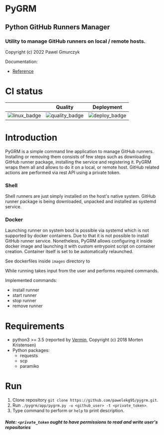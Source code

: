 # PyGRM
## Python GitHub Runners Manager
### Utility to manage GitHub runners on local / remote hosts.
Copyright (c) 2022 Pawel Gmurczyk

Documentation:
* [Reference](https://pawelekg95.github.io/pygrm/)

# CI status
|                | Quality          | Deployment      |
| :------------: | :--------------: | :-------------: |
| ![linux_badge] | ![quality_badge] | ![deploy_badge] |

[linux_badge]: https://img.shields.io/badge/Linux-FCC624?style=for-the-badge&logo=linux&logoColor=black
[quality_badge]: https://github.com/pawelekg95/pygrm/actions/workflows/quality.yml/badge.svg
[deploy_badge]: https://github.com/pawelekg95/pygrm/actions/workflows/deploy.yml/badge.svg

# Introduction

PyGRM is a simple command line application to manage GitHub runners.
Installing or removing them consists of few steps such as downloading GitHub runner package,
installing the service and registering it. PyGRM wraps them all and allows to do it on a local,
or remote host. GitHub related actions are performed via rest API using a private token.

### Shell

Shell runners are just simply installed on the host's native system. GitHub runner package is being downloaded,
unpacked and installed as systemd service.

### Docker

Launching runner on system boot is possible via systemd which is not supported by docker containers.
Due to that it is not possible to install GitHub runner service.
Nonetheless, PyGRM allows configuring it inside docker image and launching it with custom entrypoint script on container creation.
Container itself is set to be automatically relaunched.

See dockerfiles inside `images` directory to 

While running takes input from the user and performs required commands.

Implemented commands:
* install runner
* start runner
* stop runner
* remove runner

# Requirements
* python3 >= 3.5 (reported by [Vermin](https://github.com/netromdk/vermin), Copyright (c) 2018 Morten Kristensen)
* Python packages:
  * requests
  * scp
  * paramiko

# Run
1. Clone repository `git clone https://github.com/pawelekg95/pygrm.git`.
2. Run `./pygrm/app/pygrm.py -u <github_user> -t <private_token>`.
3. Type command to perform or `help` to print description.

##### Note: `<private_token` ought to have permissions to read and write user's repositories
